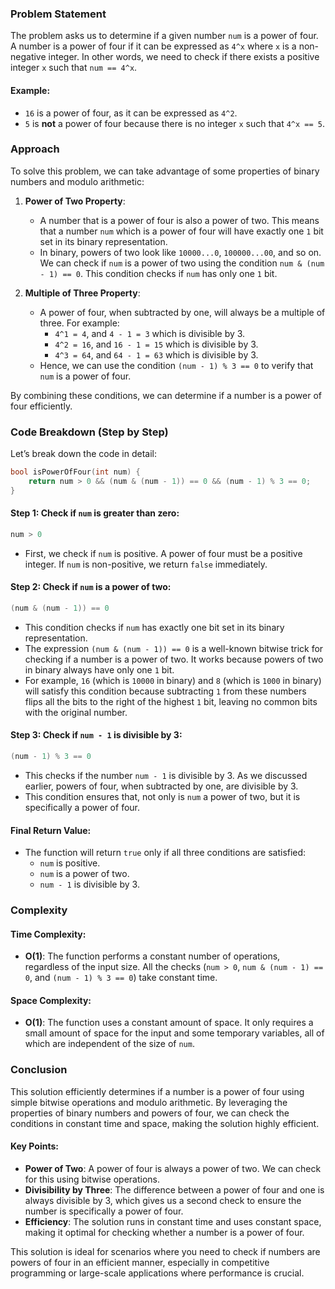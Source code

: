 ### Problem Statement

The problem asks us to determine if a given number `num` is a power of four. A number is a power of four if it can be expressed as `4^x` where `x` is a non-negative integer. In other words, we need to check if there exists a positive integer `x` such that `num == 4^x`.

#### Example:

- `16` is a power of four, as it can be expressed as `4^2`.
- `5` is **not** a power of four because there is no integer `x` such that `4^x == 5`.

### Approach

To solve this problem, we can take advantage of some properties of binary numbers and modulo arithmetic:

1. **Power of Two Property**:
   - A number that is a power of four is also a power of two. This means that a number `num` which is a power of four will have exactly one `1` bit set in its binary representation.
   - In binary, powers of two look like `10000...0`, `100000...00`, and so on. We can check if `num` is a power of two using the condition `num & (num - 1) == 0`. This condition checks if `num` has only one `1` bit.

2. **Multiple of Three Property**:
   - A power of four, when subtracted by one, will always be a multiple of three. For example:
     - `4^1 = 4`, and `4 - 1 = 3` which is divisible by 3.
     - `4^2 = 16`, and `16 - 1 = 15` which is divisible by 3.
     - `4^3 = 64`, and `64 - 1 = 63` which is divisible by 3.
   - Hence, we can use the condition `(num - 1) % 3 == 0` to verify that `num` is a power of four.

By combining these conditions, we can determine if a number is a power of four efficiently.

### Code Breakdown (Step by Step)

Let’s break down the code in detail:

```cpp
bool isPowerOfFour(int num) {
    return num > 0 && (num & (num - 1)) == 0 && (num - 1) % 3 == 0;
}
```

#### Step 1: Check if `num` is greater than zero:
```cpp
num > 0
```
- First, we check if `num` is positive. A power of four must be a positive integer. If `num` is non-positive, we return `false` immediately.

#### Step 2: Check if `num` is a power of two:
```cpp
(num & (num - 1)) == 0
```
- This condition checks if `num` has exactly one bit set in its binary representation.
- The expression `(num & (num - 1)) == 0` is a well-known bitwise trick for checking if a number is a power of two. It works because powers of two in binary always have only one `1` bit.
- For example, `16` (which is `10000` in binary) and `8` (which is `1000` in binary) will satisfy this condition because subtracting `1` from these numbers flips all the bits to the right of the highest `1` bit, leaving no common bits with the original number.

#### Step 3: Check if `num - 1` is divisible by 3:
```cpp
(num - 1) % 3 == 0
```
- This checks if the number `num - 1` is divisible by 3. As we discussed earlier, powers of four, when subtracted by one, are divisible by 3.
- This condition ensures that, not only is `num` a power of two, but it is specifically a power of four.

#### Final Return Value:
- The function will return `true` only if all three conditions are satisfied:
  - `num` is positive.
  - `num` is a power of two.
  - `num - 1` is divisible by 3.

### Complexity

#### Time Complexity:
- **O(1)**: The function performs a constant number of operations, regardless of the input size. All the checks (`num > 0`, `num & (num - 1) == 0`, and `(num - 1) % 3 == 0`) take constant time.

#### Space Complexity:
- **O(1)**: The function uses a constant amount of space. It only requires a small amount of space for the input and some temporary variables, all of which are independent of the size of `num`.

### Conclusion

This solution efficiently determines if a number is a power of four using simple bitwise operations and modulo arithmetic. By leveraging the properties of binary numbers and powers of four, we can check the conditions in constant time and space, making the solution highly efficient.

#### Key Points:
- **Power of Two**: A power of four is always a power of two. We can check for this using bitwise operations.
- **Divisibility by Three**: The difference between a power of four and one is always divisible by 3, which gives us a second check to ensure the number is specifically a power of four.
- **Efficiency**: The solution runs in constant time and uses constant space, making it optimal for checking whether a number is a power of four.

This solution is ideal for scenarios where you need to check if numbers are powers of four in an efficient manner, especially in competitive programming or large-scale applications where performance is crucial.